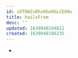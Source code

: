 ```yaml
---
id: xOT6WZvBhx6boOGLCE80x
title: hailsFrom
desc: ''
updated: 1639948204821
created: 1639948186235
---
```



- 
